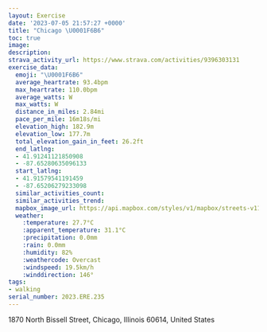 ```yaml
---
layout: Exercise
date: '2023-07-05 21:57:27 +0000'
title: "Chicago \U0001F6B6"
toc: true
image:
description:
strava_activity_url: https://www.strava.com/activities/9396303131
exercise_data:
  emoji: "\U0001F6B6"
  average_heartrate: 93.4bpm
  max_heartrate: 110.0bpm
  average_watts: W
  max_watts: W
  distance_in_miles: 2.84mi
  pace_per_mile: 16m18s/mi
  elevation_high: 182.9m
  elevation_low: 177.7m
  total_elevation_gain_in_feet: 26.2ft
  end_latlng:
  - 41.91241121850908
  - -87.65280635096133
  start_latlng:
  - 41.91579541191459
  - -87.65206279233098
  similar_activities_count:
  similar_activities_trend:
  mapbox_image_url: https://api.mapbox.com/styles/v1/mapbox/streets-v11/static/path-5+787af2-1.0(qcz~Ffl~uO%3F_BCUKOAGFF%40%5C%3FEF%60%40JXDVB~B%40AADCCBVDNHHTHZ%40fCGpMQ~CAXBJLDPAPG%5EA%60AB%5EBNDDD%40x%40AHBNEv%40%40DDDRDFRFHd%40FJ%5E%5BIVA%40AACD%3Fb%40Rp%40d%40fAAAFIA%40%3FE~CwBNEVAr%40JTAFB%3Fn%40Ef%40F%5C%3FjA%40NEfB%3Fx%40DbAEt%40FdOAf%40GTEBE%3FEOG%7BACUEJGDc%40b%40CAGKMEF%3FB%40Pr%40%40GAQ%40ABBCAEMCa%40%5CdCZ%3FTGLSBe%40GkPB%5BCyA%40y%40Eo%40FwA%40CJCFIAe%40DEN%3FJDCLHXFH%3FDDCEWGO%40GhAIl%40KJSTMHUJIFRCG%40EKMHQmBjAFUCu%40BSNK%5EKHERSP%5D%3FQIUQIO%40CC%3Fu%40%3FGB%3FBrAUC%5DKQ%3FU%40SFcA%40%40d%40%3FEy%40HeCAo%40Dm%40%3FYAMEeBNQTUHYTa%40Ro%40h%40e%40Pu%40%5EkBnCRo%40DV%5Em%40),pin-s-s+e5b22e(-87.6514,41.91817),pin-s-f+89ae00(-87.65449999999994,41.91436)/auto/800x800?access_token=pk.eyJ1Ijoiam9zaGJlY2ttYW4iLCJhIjoiY205eWR2aDd1MWZ6djJrbXc4a3M0bWZleiJ9.XiG9OWkNcZk2QzjJbxLB4A
  weather:
    :temperature: 27.7°C
    :apparent_temperature: 31.1°C
    :precipitation: 0.0mm
    :rain: 0.0mm
    :humidity: 82%
    :weathercode: Overcast
    :windspeed: 19.5km/h
    :winddirection: 146°
tags:
- walking
serial_number: 2023.ERE.235
---
```

1870 North Bissell Street, Chicago, Illinois 60614, United States
